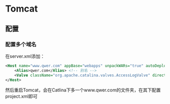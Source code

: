 # Tomcat

## 配置

### 配置多个域名

在server.xml添加：

```xml
<Host name="www.qwer.com" appBase="webapps" unpackWARs="true" autoDeploy="true">	
	<Alias>qwer.com</Alias>	<!-- 别名 -->
	<Valve className="org.apache.catalina.valves.AccessLogValve" directory="logs" prefix="localhost_access_log" suffix=".txt" pattern="%h %l %u %t &quot;%r&quot; %s %b" />     
</Host>
```
然后重启Tomcat，会在Catlina下多一个www.qwer.com的文件夹，在其下配置project.xml即可